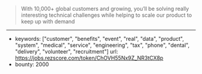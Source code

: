 >With 10,000+ global customers and growing, you’ll be solving really interesting technical challenges while helping to scale our product to keep up with demand
------
- keywords: ["customer", "benefits", "event", "real", "data", "product", "system", "medical", "service", "engineering", "tax", "phone", "dental", "delivery", "volunteer", "recruitment"]
url: https://jobs.rezscore.com/token/ChOVH55Nx9Z_NR3tCX8p
- bounty: 2000
